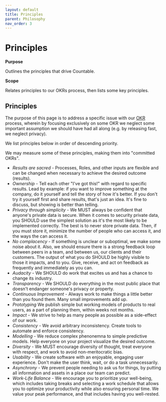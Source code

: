 ```yaml
---
layout: default
title: Principles
parent: Philosophy
nav_order: 3
---
```


# Principles

**Purpose**

Outlines the principles that drive Countable.

**Scope**

Relates principles to our OKRs process, then lists some key principles.

## Principles

The purpose of this page is to address a specific issue with our [OKR](../../operations/OKRS/) process, wherein by focusing exclusively on some OKR we neglect some
important assumption we should have had all along (e.g. by releasing fast, we neglect privacy).

We list principles below in order of descending priority.

We may measure some of these principles, making them into "committed OKRs".

  - *Results are sacred* - Processes, Roles, and other inputs are flexible and can be changed when necessary to achieve the desired outcome (results).
  - *Ownership* - Tell each other "I've got this!" with regard to specific results. Lead by example: if you want to improve something at the company, do it yourself and tell the story of how it's better. If you don't try it yourself first and share results,  that's just an idea. It's fine to discuss, but showing is better than telling.
  - *Privacy through simplicity* - We MUST always be confident that anyone's private data is secure. When it comes to security private data, you SHOULD use the simplest solution as it's the most likely to be implemented correctly. The best is to never store private data. Then, if you must store it, minimize the number of people who can access it, and the ways the can access it.
  - *No complacency* - If something is unclear or suboptimal, we make some noise about it. Also, we should ensure there is a strong feedback loop between peers in a team, and between us, our clients and their customers. The output of what you do SHOULD be highly visible to those it impacts, and to you. Give, receive, and act on feedback as frequently and immediately as you can.
  - *Audacity* - We SHOULD do work that excites us and has a chance to change its industry.
  - *Transparency* - We SHOULD do everything in the most public place that doesn't endanger someone's privacy or property.
  - *Continuous Improvement* - Always work to make things a little better than you found them. Many small improvements add up.
  - *Prototyping* We publish simple but working models of products to real users, as a part of planning them, within weeks not months.
  - *Impact* - We strive to help as many people as possible as a side-effect of our work.
  - *Consistency* - We avoid arbitrary inconsistency. Create tools to automate and enforce consistency.
  - *Modelling* - We reduce complex phenonemna to simple predictive models. Help everyone on your project visualize the desired outcome.
  - *Diversity* - We MUST encourage diversity of thought, treat everyone with respect, and work to avoid non-meritocratic bias.
  - *Usability* - We create software with an enjoyable, engaging user experience. Don't make the user think, wait, or do a task unnecessarily.
  - *Asynchrony* - We prevent people needing to ask us for things, by putting all information and assets in a place our team can predict.
  - *Work-Life Balance* - We encourage you to prioritize your well-being, which includes taking breaks and selecting a work schedule that allows you to optimize your productivity while also ensuring personal time. We value your peak performance, and that includes having you well-rested.

